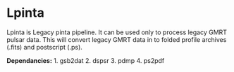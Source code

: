 # Lpinta
  Lpinta is Legacy pinta pipeline. It can be used only to process legacy GMRT pulsar data. This will convert legacy GMRT data in to folded profile archives (.fits) and postscript (.ps).
  
**Dependancies:** 
    1. gsb2dat
    2. dspsr
    3. pdmp
    4. ps2pdf

 
